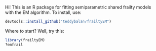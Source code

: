 
<!-- README.md is generated from README.Rmd. Please edit that file -->
Hi! This is an R package for fitting semiparametric shared frailty models with the EM algorithm. To install, use:

``` r
devtools::install_github("teddybalan/frailtyEM")
```

Where to start? Well, try this:

``` r
library(frailtyEM)
?emfrail
```
